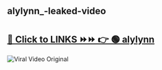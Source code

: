 
 ## alylynn_-leaked-video 

# <h2><a href="https://clipsfans.com/alylynn_&ref=git">🔗 Click to LINKS ⏩⏩ 👉 🟢 alylynn  </a></h2>

<a href="https://clipsfans.com/alylynn_&ref=git" rel="nofollow" data-target="animated-image.originalLink"><img src="https://i.ibb.co.com/xMMVF88/686577567.gif" alt="Viral Video Original" style="max-width: 100%; display: inline-block;" data-target="animated-image.originalImage"></a>
